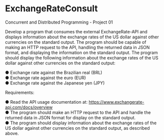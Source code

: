 # ExchangeRateConsult
Concurrent and Distributed Programming - Project 01

Develop a program that consumes the external ExchangeRate-API and displays information about the exchange rates of the US dollar against other currencies on the standard output. The program should be capable of making an HTTP request to the API, handling the returned data in JSON format, and displaying the information on the standard output.
The program should display the following information about the exchange rates of the US dollar against other currencies on the standard output:

● Exchange rate against the Brazilian real (BRL) <br>
● Exchange rate against the euro (EUR) <br>
● Exchange rate against the Japanese yen (JPY) <br>

Requirements:

● Read the API usage documentation at: https://www.exchangerate-api.com/docs/overview <br>
● The program should make an HTTP request to the API and handle the returned data in JSON format for display on the standard output. <br>
● The program should display information about the exchange rates of the US dollar against other currencies on the standard output, as described above. <br>
